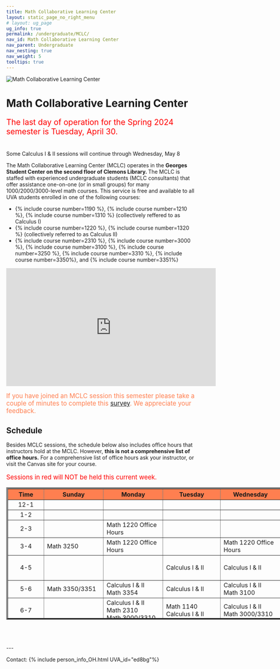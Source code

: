 ```yaml
---
title: Math Collaborative Learning Center
layout: static_page_no_right_menu
# layout: ug_page
ug_info: true
permalink: /undergraduate/MCLC/
nav_id: Math Collaborative Learning Center
nav_parent: Undergraduate
nav_nesting: true
nav_weight: 5
tooltips: true
---
```


<img src="{{site.url}}/undergraduate/MCLC/MCLC_logo.png" style="max-width:70%;max-height:350px;height:auto;width:auto;" alt="Math Collaborative Learning Center">

<h1 class="mb-4">Math Collaborative Learning Center</h1>

<p style="font-size:150%;color:Red;"> The last day of operation for the Spring 2024 semester is Tuesday, April 30. </p> 
 <br> Some Calculus I & II sessions will continue through Wednesday, May 8
<!-- <p style="font-size:150%;"> The MCLC will begin its operation for the Spring 2024 semester on Monday, January 22 </p> -->
<!-- <p style="font-size:150%;"> The MCLC is now open for the Fall 2023 semester! </p> -->
<!-- <p style="font-size:150%;color:Red;"> The MCLC will not offer sessions during Reading Days, October 1-3 </p> -->


The Math Collaborative Learning Center (MCLC) operates in the <b> Georges Student Center on the second floor of Clemons Library. </b> The MCLC is staffed with experienced undergraduate students (MCLC consultants) that offer assistance one-on-one (or in small groups) for many 1000/2000/3000-level math courses. This service is free and available to all UVA students enrolled in one of the following courses: <br>
<ul>
 <li> {% include course number=1190 %}, {% include course number=1210 %}, {% include course number=1310 %} (collectively reffered to as Calculus I) </li>
 <li> {% include course number=1220 %}, {% include course number=1320 %} (collectively referred to as Calculus II) </li>
 <li> {% include course number=2310 %}, {% include course number=3000 %}, {% include course number=3100 %}, {% include course number=3250 %}, {% include course number=3310 %}, {% include course number=3350%}, and {% include course number=3351%} </li>
</ul>

<!-- Due to the ongoing situation with COVID-19 all MCLC sessions for the Spring 2021 semester will be held virtually, via Zoom (links found in the table below). Here are a few things that you should have in mind before joining a session:
<ul>
 <li> In order to join an MCLC session, <b> use a Zoom account that is associated with your UVA credentials. </b> </li>
 <li> Join a session from a quite environment. If you intend to have your web camera on, make sure your surroundings and attire are appropriate.</li>
 <li> Be prepared to share your questions with your consultant. You can share your browser, documents open on your desktop interface (like PDFs), or your entire screen, by clicking the green "Share Screen" button found on Zoom's toolbar. You may also share a document via Zoom's Chat tool, by clicking "File" and uploading your document there. <em> Sharing options may be limited depending on the version of Zoom you are using.</em> Your consultant may offer a different way to share.</li>
 <li> Once you join a session, a consulant will assign you to a (virtual) room for the course for which you need help. This process may take a couple of minutes.</li>
</ul> -->


<iframe width="560" height="315" src="https://www.youtube.com/embed/QNGNmmVGzDQ" title="YouTube video player" frameborder="0" allow="accelerometer; autoplay; clipboard-write; encrypted-media; gyroscope; picture-in-picture" allowfullscreen></iframe>

<br>

<!-- <h2 class="mb-4 mt-4">Survey </h2> -->

<p style="font-size:120%;color:coral;"> If you have joined an MCLC session this semester please take a couple of minutes to complete this
 <a href="https://virginia.az1.qualtrics.com/jfe/form/SV_85R3ujNTjN20tIa">survey</a>. We appreciate your feedback. </p> 

<h2 class="mb-4 mt-4">Schedule </h2>

<!-- <p style="font-size:120%;color:red;"> The MCLC will remain closed during Reading Days, October 1 - October 4. </p> -->
<p> Besides MCLC sessions, the schedule below also includes office hours that instructors hold at the MCLC. However, <b> this is not a comprehensive list of office hours.</b> For a comprehensive list of office hours ask your instructor, or visit the Canvas site for your course. </p>
<!-- <p style="font-size:120%;"> TBA </p> -->
<p style="font-size:120%;color:red;"> Sessions in red will NOT be held this current week. </p>


<table cellpadding="6px" border="4px" cellspacing="0" style="border-collapse: collapse; height: 353px; width: 1050px;">
<thead style="background-color: coral; text-align: center;">
<tr style="text-align: center; height: 19px;">
<th style="width: 90px; height: 19px;">Time</th>
<th style="width: 160px; height: 19px;">Sunday</th>
<th style="width: 160px; height: 19px;">Monday</th>
<th style="width: 160px; height: 19px;">Tuesday</th>
<th style="width: 160px; height: 19px;">Wednesday</th>
<th style="width: 160px; height: 19px;">Thursday</th>
<th style="width: 160px; height: 19px;">Friday</th>
</tr>
</thead>
<tbody>
<tr style="height: 19px;">
<td style="width: 90px; height: 19px; text-align: center;">12-1</td>
<td style="width: 160px; height: 19px;"></td>
<td style="width: 160px; height: 19px;">  </td> <!-- M -->
<td style="width: 160px; height: 19px;">  </td>
<td style="width: 160px; height: 19px;">  </td> <!-- W -->
<td style="width: 160px; height: 19px;">  </td>
<td style="width: 160px; height: 19px;"> Calculus I & II </td>
</tr>
<tr style="height: 19px;">
<td style="width: 90px; height: 19px; text-align: center;">1-2</td>
<td style="width: 160px; height: 19px;"></td>
<td style="width: 160px; height: 19px;"> </td> <!-- M --> 
<td style="width: 160px; height: 19px;"> <!-- Math 1310 Office Hours --> </td>
<td style="width: 160px; height: 19px;"> <!-- Math 1220 Office Hours --> </td> <!-- W -->
<td style="width: 160px; height: 19px;"> </td>
<td style="width: 160px; height: 19px;"> Calculus I & II </td>
</tr>
<tr style="height: 19px;">
<td style="width: 90px; height: 10px; text-align: center;">2-3</td>
<td style="width: 160px; height: 10px;">  </td>
<td style="width: 160px; height: 10px;"> Math 1220 Office Hours </td> <!-- M -->
<td style="width: 160px; height: 10px;">  </td>
<td style="width: 160px; height: 10px;">  </td> <!-- W -->
<td style="width: 160px; height: 10px;"> Math 1220 Office Hours </td>
<td style="width: 160px; height: 10px;"> Calculus I & II </td>
</tr>
<tr style="height: 19px;">
<td style="width: 90px; height: 19px; text-align: center;">3-4</td>
<td style="width: 160px; height: 19px;"> Math 3250 </td>
<td style="width: 160px; height: 19px;"> Math 1220 Office Hours </td> <!-- M -->
<td style="width: 160px; height: 19px;">  </td>
<td style="width: 160px; height: 19px;">  Math 1220 Office Hours </td> <!-- W -->
<td style="width: 160px; height: 19px;"> Calculus I & II </td>
<td style="width: 160px; height: 19px;"> Calculus I & II <br/> Math 2310 </td>
</tr>
<tr style="height: 19px;">
<td style="width: 90px; height: 19px; text-align: center;">4-5</td>
<td style="width: 160px; height: 19px;">  </td>
<td style="width: 160px; height: 19px;">  </td> <!-- M -->
<td style="width: 160px; height: 19px;"> Calculus I & II </td>
<td style="width: 160px; height: 19px;"> Calculus I & II </td> <!-- W -->
<td style="width: 160px; height: 19px;"> Calculus I & II  <br/> Math 3100 <br/> Math 3350/3351 </td>
<td style="width: 160px; height: 19px;">  </td>
</tr>
<tr style="height: 19px;">
<td style="width: 90px; text-align: center; height: 19px;">5-6</td>
<td style="width: 160px; height: 19px;"> Math 3350/3351 </td>
<td style="width: 160px; height: 19px;"> Calculus I & II <br/> Math 3354 </td> <!-- M -->
<td style="width: 160px; height: 19px;"> Calculus I & II </td>
<td style="width: 160px; height: 19px;">  Calculus I & II <br/> Math 3100 </td> <!-- W -->
<td style="width: 160px; height: 19px;"> Calculus I & II  <br/> Math 2310 </td>
<td style="width: 160px; height: 19px;">  </td>
</tr>
<tr style="height: 10px;">
<td style="width: 90px; text-align: center; height: 10px;">6-7</td>
<td style="width: 160px; height: 10px;"></td>
<td style="width: 160px; height: 10px;"> Calculus I & II  <br/> Math 2310 <br/> Math 3000/3310 </td> <!-- M -->
<td style="width: 160px; height: 10px;"> Math 1140 <br/> Calculus I & II </td>
<td style="width: 160px; height: 10px;"> Calculus I & II  <br/> Math 3000/3310 </td> <!--W-->
<td style="width: 160px; height: 10px;"> Calculus I & II </td>
<td style="width: 160px; height: 10px;"></td>
</tr>
<tr style="height: 38px;">
<td style="width: 90px; height: 38px; text-align: center;">7-8:15</td>
<td style="width: 160px; height: 38px;"> Calculus I & II </td>
<td style="width: 160px; height: 38px;">  Calculus I & II  </td> <!-- M -->
<td style="width: 160px; height: 38px;"> Calculus I & II </td>
<td style="width: 160px; height: 38px;"> Calculus I & II </td> <!-- W -->
<td style="width: 160px; height: 38px;"></td>
<td style="width: 160px; height: 38px;"></td>
</tr>
<tr style="height: 38px;">
<td style="width: 90px; height: 38px; text-align: center;">8:15-9:30</td>
<td style="width: 160px; height: 38px;"></td>
<td style="width: 160px; height: 38px;">  </td> <!-- M -->
<td style="width: 160px; height: 38px;"> Calculus I & II </td>
<td style="width: 160px; height: 38px;"> Calculus I & II </td> <!-- W -->
<td style="width: 160px; height: 38px;"> </td>
<td style="width: 160px; height: 38px;"> </td>
</tr>
</tbody>
</table>

<br>

<!-- <h2 class="mb-4 mt-4">MCLC at Gilmer Hall </h2>

<p> This semester the MCLC offers a few sessions at a second location, <b>Gilmer 490</b>, as part of pilot program. </p> -->

<br>

<!-- <p> <b>Calculus I (Math 1190/1210, Math 1310):</b> Tuesday & Wednseday, 5-6 pm</p> -->
<!-- <p style="font-size:100%;"> <b>Math 1220:</b> Monday & Wednseday, 5-6 pm  (not held the week of the exam)</p> -->

<br>
---

Contact: {% include person_info_OH.html UVA_id="ed8bg"%}

